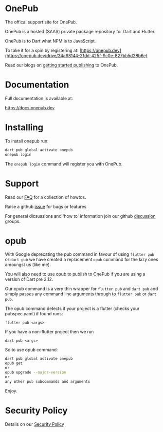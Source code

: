 # OnePub

The offical support site for OnePub.

OnePub is a hosted (SAAS) private package repository for Dart and Flutter.

OnePub is to Dart what NPM is to JavaScript.

To take it for a spin by registering at:
[https://onepub.dev](https://onepub.dev/drive/24a98144-21dd-425f-9c0e-827bb5d28b6e)


Read our blogs on [getting started publishing](https://onepub.dev/drive/73982f1b-4cee-4679-8043-ae5f2ee7330c) to OnePub.


# Documentation
Full documentation is available at:

https://docs.onepub.dev

# Installing
To install onepub run:

```bash
dart pub global activate onepub
onepub login
```
The `onepub login` command will register you with OnePub.


# Support
Read our [FAQ](https://onepub.dev/drive/235a56e4-fbc2-4e56-8442-e57dc357cd8a) for a collection of howtos.

Raise a github [issue](https://github.com/onepub-dev/onepub/issues) for bugs or features.

For general dicsussions and 'how to' information join our github [discussion](https://github.com/onepub-dev/onepub/discussions) groups.

# opub

With Google deprecating the pub command in favour of using `flutter pub` or `dart pub`
we have created a replacement `opub` command for the lazy ones amoungst us (like me).

You will also need to use opub to publish to OnePub if you are using a version of Dart pre 2.12.

Our opub command is a very thin wrapper for `flutter pub` and `dart pub` and simply
passes any command line arguments through to `flutter pub` or `dart pub`.


The opub command detects if your project is a flutter (checks your pubspec.yaml)
if found runs:

`flutter pub <args>`

If you have a non-flutter project then we run

`dart pub <args>`


So to use opub command:

```bash
dart pub global activate onepub
opub get
or
opub upgrade --major-version
or
any other pub subcommands and arguments
```

Enjoy.


# Security Policy
Details on our [Security Policy](https://github.com/onepub-dev/onepub/blob/master/SECURITY.md)

